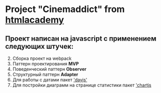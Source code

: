 # Project "Cinemaddict" from [htmlacademy](https://htmlacademy.ru/intensive/ecmascript)
## Проект написан на javascript с применением следующих штучек:

2. Сборка проект на webpack
3. Паттерн проектирования <b>MVP</b>
4. Поведенческий паттерн <b>Observer</b>
5. Структурный паттерн <b>Adapter</b>
6. Для работы с датами пакет ['dayjs'](https://day.js.org/)
7. Для постройки диаграмм на странице статистики пакет ['chartjs](https://www.chartjs.org/)

